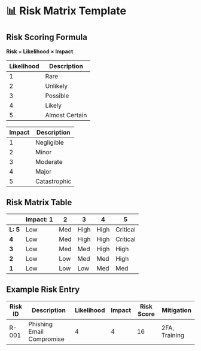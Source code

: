 # 📊 Risk Matrix Template

## Risk Scoring Formula
**Risk = Likelihood × Impact**

| Likelihood | Description       |
|------------|-------------------|
| 1          | Rare              |
| 2          | Unlikely          |
| 3          | Possible          |
| 4          | Likely            |
| 5          | Almost Certain    |

| Impact | Description             |
|--------|-------------------------|
| 1      | Negligible              |
| 2      | Minor                   |
| 3      | Moderate                |
| 4      | Major                   |
| 5      | Catastrophic            |

## Risk Matrix Table

|            | **Impact: 1** | **2** | **3** | **4** | **5** |
|------------|---------------|-------|-------|-------|-------|
| **L: 5**   | Low           | Med   | High  | High  | Critical |
| **4**      | Low           | Med   | High  | High  | Critical |
| **3**      | Low           | Med   | Med   | High  | High     |
| **2**      | Low           | Low   | Med   | Med   | High     |
| **1**      | Low           | Low   | Low   | Med   | Med      |

## Example Risk Entry

| Risk ID | Description                   | Likelihood | Impact | Risk Score | Mitigation |
|---------|-------------------------------|------------|--------|------------|------------|
| R-001   | Phishing Email Compromise     | 4          | 4      | 16         | 2FA, Training |
